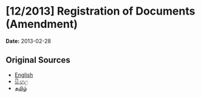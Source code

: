 # [12/2013] Registration of Documents (Amendment)

**Date:** 2013-02-28

## Original Sources

- [English](https://documents.gov.lk/view/bills/2013/2/12-2013_E.pdf)
- [සිංහල](https://documents.gov.lk/view/bills/2013/2/12-2013_S.pdf)
- [தமிழ்](https://documents.gov.lk/view/bills/2013/2/12-2013_T.pdf)
